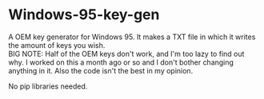 # Windows-95-key-gen
A OEM key generator for Windows 95. It makes a TXT file in which it writes the amount of keys you wish.    
BIG NOTE: Half of the OEM keys don't work, and I'm too lazy to find out why. I worked on this a month ago or so and I don't bother changing anything in it. Also the code isn't the best in my opinion.

No pip libraries needed.
